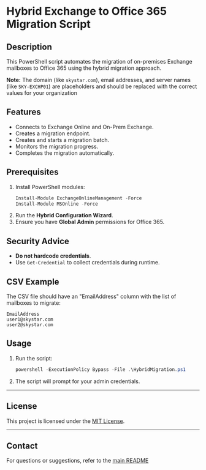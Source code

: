 # Hybrid Exchange to Office 365 Migration Script

## **Description**
This PowerShell script automates the migration of on-premises Exchange mailboxes to Office 365 using the hybrid migration approach.

**Note:** The domain (like `skystar.com`), email addresses, and server names (like `SKY-EXCHP01`) are placeholders and should be replaced with the correct values for your organization

## **Features**
- Connects to Exchange Online and On-Prem Exchange.
- Creates a migration endpoint.
- Creates and starts a migration batch.
- Monitors the migration progress.
- Completes the migration automatically.

## **Prerequisites**
1. Install PowerShell modules:
   ```powershell
   Install-Module ExchangeOnlineManagement -Force
   Install-Module MSOnline -Force
   ```
2. Run the **Hybrid Configuration Wizard**.
3. Ensure you have **Global Admin** permissions for Office 365.

## **Security Advice**
- **Do not hardcode credentials**.
- Use `Get-Credential` to collect credentials during runtime.

## **CSV Example**
The CSV file should have an "EmailAddress" column with the list of mailboxes to migrate:
```
EmailAddress
user1@skystar.com
user2@skystar.com
```

## **Usage**
1. Run the script:
   ```powershell
   powershell -ExecutionPolicy Bypass -File .\HybridMigration.ps1
   ```

2. The script will prompt for your admin credentials.

---

## **License**
This project is licensed under the [MIT License](https://github.com/balladbydragons/Powershell-Scripts/blob/main/LICENSE.md).

---

## **Contact**
For questions or suggestions, refer to the [main README](https://github.com/balladbydragons/O365-Automation-and-AD-Management-Tools/blob/main/README.md)
